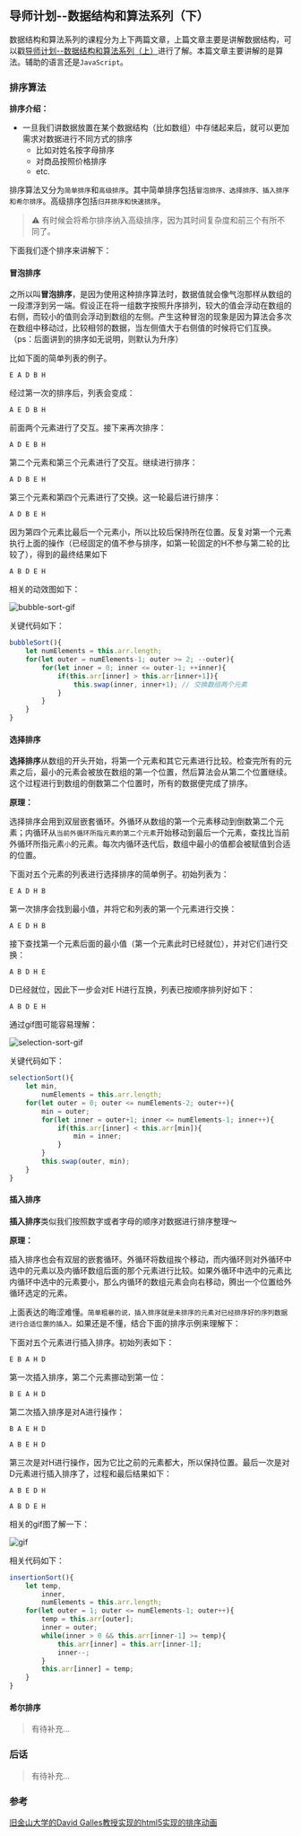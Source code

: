## 导师计划--数据结构和算法系列（下）

数据结构和算法系列的课程分为上下两篇文章，上篇文章主要是讲解数据结构，可以戳[导师计划--数据结构和算法系列（上）](https://github.com/reng99/blogs/issues/14)进行了解。本篇文章主要讲解的是算法。辅助的语言还是`JavaScript`。

### 排序算法

**排序介绍：**

- 一旦我们讲数据放置在某个数据结构（比如数组）中存储起来后，就可以更加需求对数据进行不同方式的排序
	- 比如对姓名按字母排序
	- 对商品按照价格排序
	- etc.

排序算法又分为`简单排序`和`高级排序`。其中简单排序包括`冒泡排序、选择排序、插入排序和希尔排序`。高级排序包括`归并排序和快速排序`。

> ⚠️ 有时候会将希尔排序纳入高级排序，因为其时间复杂度和前三个有所不同了。

下面我们逐个排序来讲解下：

#### 冒泡排序

之所以叫**冒泡排序**，是因为使用这种排序算法时，数据值就会像气泡那样从数组的一段漂浮到另一端。假设正在将一组数字按照升序排列，较大的值会浮动在数组的右侧，而较小的值则会浮动到数组的左侧。产生这种冒泡的现象是因为算法会多次在数组中移动过，比较相邻的数据，当左侧值大于右侧值的时候将它们互换。（ps：后面讲到的排序如无说明，则默认为升序）

比如下面的简单列表的例子。

`E A D B H`

经过第一次的排序后，列表会变成：

`A E D B H`

前面两个元素进行了交互。接下来再次排序：

`A D E B H`

第二个元素和第三个元素进行了交互。继续进行排序：

`A D B E H`

第三个元素和第四个元素进行了交换。这一轮最后进行排序：

`A D B E H`

因为第四个元素比最后一个元素小，所以比较后保持所在位置。反复对第一个元素执行上面的操作（已经固定的值不参与排序，如第一轮固定的H不参与第二轮的比较了），得到的最终结果如下

`A B D E H`

相关的动效图如下：

![bubble-sort-gif](https://img-fe.ggwan.com/images/66861e895bdf65-879x263.gif)

关键代码如下：

```javascript
bubbleSort(){
    let numElements = this.arr.length;
    for(let outer = numElements-1; outer >= 2; --outer){
        for(let inner = 0; inner <= outer-1; ++inner){
            if(this.arr[inner] > this.arr[inner+1]){
                this.swap(inner, inner+1); // 交换数组两个元素
            }
        }
    }
}
```

#### 选择排序

**选择排序**从数组的开头开始，将第一个元素和其它元素进行比较。检查完所有的元素之后，最小的元素会被放在数组的第一个位置，然后算法会从第二个位置继续。这个过程进行到数组的倒数第二个位置时，所有的数据便完成了排序。

**原理：**

选择排序会用到双层嵌套循环。外循环从数组的第一个元素移动到倒数第二个元素；内循环从`当前外循环所指元素的第二个元素`开始移动到最后一个元素，查找比当前外循环所指元素`小`的元素。每次内循环迭代后，数组中最小的值都会被赋值到合适的位置。

下面对五个元素的列表进行选择排序的简单例子。初始列表为：

`E A D H B`

第一次排序会找到最小值，并将它和列表的第一个元素进行交换：

`A E D H B`

接下查找第一个元素后面的最小值（第一个元素此时已经就位），并对它们进行交换：

`A B D H E`

D已经就位，因此下一步会对E H进行互换，列表已按顺序排列好如下：

`A B D E H`

通过gif图可能容易理解：

![selection-sort-gif](https://img-fe.ggwan.com/images/e832d6ccf53ce1-879x263.gif)

关键代码如下：

```javascript
selectionSort(){
    let min,
        numElements = this.arr.length;
    for(let outer = 0; outer <= numElements-2; outer++){
        min = outer;
        for(let inner = outer+1; inner <= numElements-1; inner++){
            if(this.arr[inner] < this.arr[min]){
                min = inner;
            }
        }
        this.swap(outer, min);
    }
}
```

#### 插入排序

**插入排序**类似我们按照数字或者字母的顺序对数据进行排序整理～

**原理：**

插入排序也会有双层的嵌套循环。外循环将数组挨个移动，而内循环则对外循环中选中的元素以及内循环数组后面的那个元素进行比较。如果外循环中选中的元素比内循环中选中的元素要小，那么内循环的数组元素会向右移动，腾出一个位置给外循环选定的元素。

上面表达的晦涩难懂。`简单粗暴的说，插入排序就是未排序的元素对已经排序好的序列数据进行合适位置的插入。`如果还是不懂，结合下面的排序示例来理解下：

下面对五个元素进行插入排序。初始列表如下：

`E B A H D`

第一次插入排序，第二个元素挪动到第一位：

`B E A H D`

第二次插入排序是对A进行操作：

`B A E H D`

`A B E H D`

第三次是对H进行操作，因为它比之前的元素都大，所以保持位置。最后一次是对D元素进行插入排序了，过程和最后结果如下：

`A B E D H`

`A B D E H`

相关的gif图了解一下：

![gif](https://img-fe.ggwan.com/images/c8d9a83c2209c1-879x263.gif)

相关代码如下：

```javascript
insertionSort(){
    let temp,
        inner,
        numElements = this.arr.length;
    for(let outer = 1; outer <= numElements-1; outer++){
        temp = this.arr[outer];
        inner = outer;
        while(inner > 0 && this.arr[inner-1] >= temp){
            this.arr[inner] = this.arr[inner-1];
            inner--;
        }
        this.arr[inner] = temp;
    }
}
```

#### 希尔排序

> 有待补充...


### 后话

> 有待补充...

### 参考

[旧金山大学的David Galles教授实现的html5实现的排序动画](http://www.webhek.com/post/comparison-sort.html)

























